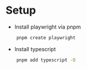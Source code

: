 # Setup

- Install playwright via pnpm

``` bash
    pnpm create playwright
```

- Install typescript

``` bash
    pnpm add typescript -D
```